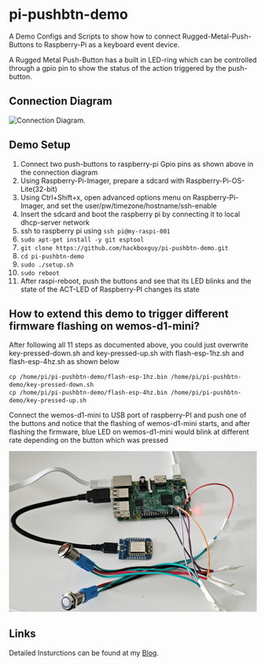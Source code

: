 # pi-pushbtn-demo
A Demo Configs and Scripts to show how to connect Rugged-Metal-Push-Buttons to Raspberry-Pi as a keyboard event device.

A Rugged Metal Push-Button has a built in LED-ring which can be controlled through a gpio pin to show the status of the action triggered by the push-button.

## Connection Diagram

![Connection Diagram.](/images/connection-diagram.png "Connection Diagram.")

## Demo Setup
1. Connect two push-buttons to raspberry-pi Gpio pins as shown above in the connection diagram
1. Using Raspberry-Pi-Imager, prepare a sdcard with Raspberry-Pi-OS-Lite(32-bit)
1. Using Ctrl+Shift+x, open advanced options menu on Raspberry-Pi-Imager, and set the user/pw/timezone/hostname/ssh-enable
1. Insert the sdcard and boot the raspberry pi by connecting it to local dhcp-server network
1. ssh to raspberry pi using ```ssh pi@my-raspi-001```
1. ```sudo apt-get install -y git esptool```
1. ```git clone https://github.com/hackboxguy/pi-pushbtn-demo.git```
1. ```cd pi-pushbtn-demo```
1. ```sudo ./setup.sh```
1. ```sudo reboot```
1. After raspi-reboot, push the buttons and see that its LED blinks and the state of the ACT-LED of Raspberry-PI changes its state

## How to extend this demo to trigger different firmware flashing on wemos-d1-mini?
After following all 11 steps as documented above, you could just overwrite key-pressed-down.sh and key-pressed-up.sh with flash-esp-1hz.sh and flash-esp-4hz.sh as shown below
```
cp /home/pi/pi-pushbtn-demo/flash-esp-1hz.bin /home/pi/pi-pushbtn-demo/key-pressed-down.sh
cp /home/pi/pi-pushbtn-demo/flash-esp-4hz.bin /home/pi/pi-pushbtn-demo/key-pressed-up.sh
``` 
Connect the wemos-d1-mini to USB port of raspberry-PI and push one of the buttons and notice that the flashing of wemos-d1-mini starts, and after flashing the firmware, blue LED on wemos-d1-mini would blink at different rate depending on the button which was pressed

![wemos-d1-mini-setup.](/images/wemos-d1-mini-setup.jpg "wemos-d1-mini-setup.")

## Links

Detailed Insturctions can be found at my [Blog](http://albert-david.blogspot.com/2023/06/interfacing-rugged-metal-push-button.html).
